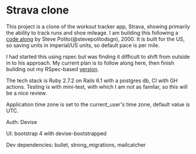 # Strava clone

This project is a clone of the workout tracker app, Strava, showing primarily the ability to track runs and shoe mileage. I am building this following a [code along](https://www.railscodealong.com) by Steve Polito(@stevepolitodsgn), 2000. It is built for the US, so saving units in imperial/US units, so default pace is per mile.

I had started this using rspec but was finding it difficult to shift from outside in to his approach. My current plan is to follow along here, then finish building out my RSpec-based [version](../../../rails-stridecatcher).

The tech stack is Ruby 2.7.2 on Rails 6.1 with a postgres db, CI with GH actions. Testing is with mini-test, with which I am not as familar, so this will be a nice review.

   
Application time zone is set to the current_user's time zone, default value is UTC.

Auth: Devise

UI: bootstrap 4 with devise-bootstrapped

Dev dependencies: bullet, strong_migrations, mailcatcher

<!-- To run: foreman start -->



